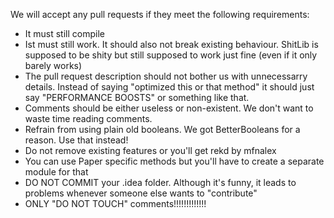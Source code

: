 We will accept any pull requests if they meet the following requirements:

- It must still compile
- Ist must still work. It should also not break existing behaviour. ShitLib is supposed to be shity but still supposed to work just fine (even if it only barely works)
- The pull request description should not bother us with unnecessarry details. Instead of saying "optimized this or that method" it should just say "PERFORMANCE BOOSTS" or something like that.
- Comments should be either useless or non-existent. We don't want to waste time reading comments.
- Refrain from using plain old booleans. We got BetterBooleans for a reason. Use that instead!
- Do not remove existing features or you'll get rekd by mfnalex
- You can use Paper specific methods but you'll have to create a separate module for that
- DO NOT COMMIT your .idea folder. Although it's funny, it leads to problems whenever someone else wants to "contribute"
- ONLY "DO NOT TOUCH" comments!!!!!!!!!!!!!